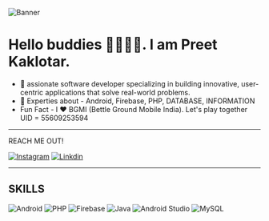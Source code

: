 ![Banner](https://github.com/user-attachments/assets/051e40e8-c9be-4062-ad3c-afc58460b2c5)


# Hello  buddies 👋🏻🙋🏻. I am Preet Kaklotar.
- 🎯 assionate software developer specializing in building innovative, user-centric applications that solve real-world problems.
- 🚀 Experties about - Android, Firebase, PHP, DATABASE, INFORMATION
- Fun Fact - I ❤️ BGMI (Bettle Ground Mobile India). Let's play together UID = 55609253594
--- 

REACH ME OUT!

[![Instagram](https://camo.githubusercontent.com/f41da31bf426102ea1df9c083e9a316abd3af1ffb908fd8c9bd7be651d4d4541/68747470733a2f2f696d672e736869656c64732e696f2f62616467652f696e7374616772616d2d2532334534343035462e7376673f267374796c653d666f722d7468652d6261646765266c6f676f3d696e7374616772616d266c6f676f436f6c6f723d7768697465)](https://www.instagram.com/preet.kaklotar_20?igsh=MXI3a2FsbzJveXE2Zw==) [![Linkdin](https://camo.githubusercontent.com/e8dbf62a04af86d46001864cd22338d8a8474486a0e976ec695580027c373c79/68747470733a2f2f696d672e736869656c64732e696f2f62616467652f6c696e6b6564696e2d2532333030373742352e7376673f267374796c653d666f722d7468652d6261646765266c6f676f3d6c696e6b6564696e266c6f676f436f6c6f723d7768697465)](https://www.linkedin.com/in/preet-kaklotar-7a20332a7)

---
## SKILLS 
![Android](https://camo.githubusercontent.com/e9ff7ec4be7be00a75dfde816f1a9ee5ee8b8508325a441d99be549f8cdcc6ef/68747470733a2f2f696d672e736869656c64732e696f2f62616467652f616e64726f69642d2532333233393132302e7376673f267374796c653d666f722d7468652d6261646765266c6f676f3d616e64726f6964266c6f676f436f6c6f723d7768697465) ![PHP](https://camo.githubusercontent.com/2d0d2d83efa0f82fc9d68ccc1cbdb7076fb9ec49a399e1b6b56cbfcc42a142b0/68747470733a2f2f696d672e736869656c64732e696f2f62616467652f7068702d2532333337373641422e7376673f267374796c653d666f722d7468652d6261646765266c6f676f3d706870266c6f676f436f6c6f723d7768697465) ![Firebase](https://camo.githubusercontent.com/56fe4b65495bd7e4618ec33fd7efec073db45175ee48ac40ec0837c46bfed7ef/68747470733a2f2f696d672e736869656c64732e696f2f62616467652f66697265626173652d2532334637444631452e7376673f267374796c653d666f722d7468652d6261646765266c6f676f3d6669726562617365266c6f676f436f6c6f723d7768697465) ![Java](https://camo.githubusercontent.com/05adf0cab4367ff685a7ac2d7e3016c9c66bf3a1677f76ff1c8a30944d4825ce/68747470733a2f2f696d672e736869656c64732e696f2f62616467652f6a6176612d2532334531364330352e7376673f267374796c653d666f722d7468652d6261646765266c6f676f3d6a617661266c6f676f436f6c6f723d7768697465) ![Android Studio](https://camo.githubusercontent.com/fce47ad099f6edd3253dc60d32914f4ca3380c4e88a7f67353a8f10942fb374f/68747470733a2f2f696d672e736869656c64732e696f2f62616467652f416e64726f696453747564696f2d2532333463656138632e7376673f267374796c653d666f722d7468652d6261646765266c6f676f3d616e64726f69642d73747564696f266c6f676f436f6c6f723d7768697465) ![MySQL](https://camo.githubusercontent.com/b54840d6332759472181bb8dfbf06d47c2cc75bb2af92e6d08c4d7d52cdf7eec/68747470733a2f2f696d672e736869656c64732e696f2f62616467652f6d7973716c2d2532333466376439652e7376673f267374796c653d666f722d7468652d6261646765266c6f676f3d6d7973716c266c6f676f436f6c6f723d7768697465)
